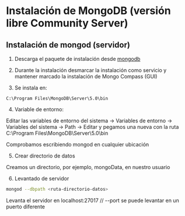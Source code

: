 # Instalación de MongoDB (versión libre Community Server)

## Instalación de mongod (servidor) 

1. Descarga el paquete de instalación desde [mongodb](https://www.mongodb.com/try/download/community)

2. Durante la instalación desmarcar la instalación como servicio y mantener marcado la instalación
de Mongo Compass (GUI)

3. Se instala en:
```
C:\Program Files\MongoDB\Server\5.0\bin
````

4. Variable de entorno:

Editar las variables de entorno del sistema -> Variables de entorno -> Variables del sistema -> Path -> Editar y
pegamos una nueva con la ruta C:\Program Files\MongoDB\Server\5.0\bin

Comprobamos escribiendo mongod en cualquier ubicación

 5. Crear directorio de datos

Creamos un directorio, por ejemplo, mongoData, en nuestro usuario

6. Levantado de servidor

```bash
mongod --dbpath <ruta-directorio-datos>
```

Levanta el servidor en localhost:27017 // --port <puerto> se puede levantar en un puerto diferente
